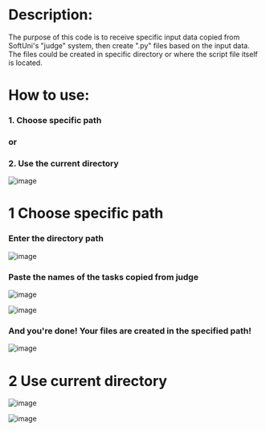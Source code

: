<!-- # python-script-to-create-.py-files -->
# Description:
The purpose of this code is to receive specific input data copied from SoftUni's "judge" system, then create ".py" files based on the input data. 
The files could be created in specific directory or where the script file itself is located.

# How to use:
  ### 1. Choose specific path
  ###       or
  ### 2. Use the current directory

![image](https://user-images.githubusercontent.com/47159032/198837011-1c6a799e-1c85-465f-a8a6-3bf195f74644.png)

# 1 Choose specific path
   
 ### Enter the directory path
 
 
 
 ![image](https://user-images.githubusercontent.com/47159032/198838438-e4ad06ab-29a1-454d-bbee-694fbceea2ce.png)


 ### Paste the names of the tasks copied from judge
 
 
 
 
![image](https://user-images.githubusercontent.com/47159032/198837442-6f84231a-5149-4dae-87ee-58acaa5e17b7.png)

![image](https://user-images.githubusercontent.com/47159032/198837497-880f8454-cc27-47ba-a08c-cc38a91ac46c.png)

### And you're done! Your files are created in the specified path!

![image](https://user-images.githubusercontent.com/47159032/198837746-7d1deccb-c185-49ec-bb71-e30649448692.png)

# 2 Use current directory

![image](https://user-images.githubusercontent.com/47159032/198838635-beb762c2-80da-48c6-96b1-230963d9b4ff.png)

![image](https://user-images.githubusercontent.com/47159032/198838745-f53dc467-e60c-46e7-8863-28a76a799cb2.png)




